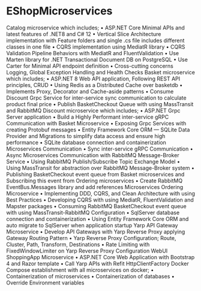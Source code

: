 # EShopMicroservices

Catalog microservice which includes;
• ASP.NET Core Minimal APIs and latest features of .NET8 and C# 12
• Vertical Slice Architecture implementation with Feature folders and single .cs file includes different classes in one file
• CQRS implementation using MediatR library
• CQRS Validation Pipeline Behaviors with MediatR and FluentValidation
• Use Marten library for .NET Transactional Document DB on PostgreSQL
• Use Carter for Minimal API endpoint definition
• Cross-cutting concerns Logging, Global Exception Handling and Health Checks
Basket microservice which includes;
• ASP.NET 8 Web API application, Following REST API principles, CRUD
• Using Redis as a Distributed Cache over basketdb
• Implements Proxy, Decorator and Cache-aside patterns
• Consume Discount Grpc Service for inter-service sync communication to calculate product final price
• Publish BasketCheckout Queue with using MassTransit and RabbitMQ
Discount microservice which includes;
• ASP.NET Grpc Server application
• Build a Highly Performant inter-service gRPC Communication with Basket Microservice
• Exposing Grpc Services with creating Protobuf messages
• Entity Framework Core ORM — SQLite Data Provider and Migrations to simplify data access and ensure high performance
• SQLite database connection and containerization
Microservices Communication
• Sync inter-service gRPC Communication
• Async Microservices Communication with RabbitMQ Message-Broker Service
• Using RabbitMQ Publish/Subscribe Topic Exchange Model
• Using MassTransit for abstraction over RabbitMQ Message-Broker system
• Publishing BasketCheckout event queue from Basket microservices and Subscribing this event from Ordering microservices
• Create RabbitMQ EventBus.Messages library and add references Microservices
Ordering Microservice
• Implementing DDD, CQRS, and Clean Architecture with using Best Practices
• Developing CQRS with using MediatR, FluentValidation and Mapster packages
• Consuming RabbitMQ BasketCheckout event queue with using MassTransit-RabbitMQ Configuration
• SqlServer database connection and containerization
• Using Entity Framework Core ORM and auto migrate to SqlServer when application startup
Yarp API Gateway Microservice
• Develop API Gateways with Yarp Reverse Proxy applying Gateway Routing Pattern
• Yarp Reverse Proxy Configuration; Route, Cluster, Path, Transform, Destinations
• Rate Limiting with FixedWindowLimiter on Yarp Reverse Proxy Configuration
WebUI ShoppingApp Microservice
• ASP.NET Core Web Application with Bootstrap 4 and Razor template
• Call Yarp APIs with Refit HttpClientFactory
Docker Compose establishment with all microservices on docker;
• Containerization of microservices
• Containerization of databases
• Override Environment variables
